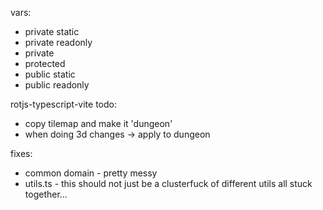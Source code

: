 vars:

  - private static
  - private readonly
  - private
  - protected
  - public static
  - public readonly

rotjs-typescript-vite todo:

  - copy tilemap and make it 'dungeon'
  - when doing 3d changes -> apply to dungeon

fixes:
  - common domain - pretty messy
  - utils.ts - this should not just be a clusterfuck of different utils all stuck together...